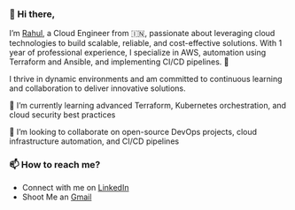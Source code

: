 ### 👋 Hi there,

I’m [Rahul](https://github.com/rahulwagh09/rahulwagh09), a Cloud Engineer from 🇮🇳, passionate about leveraging cloud technologies to build scalable, reliable, and cost-effective solutions. 
With 1 year of professional experience, I specialize in AWS, automation using Terraform and Ansible, and implementing CI/CD pipelines. 🎯 

I thrive in dynamic environments and am committed to continuous learning and collaboration to deliver innovative solutions.

🌱 I’m currently learning advanced Terraform, Kubernetes orchestration, and cloud security best practices

💞️ I’m looking to collaborate on open-source DevOps projects, cloud infrastructure automation, and CI/CD pipelines

### 📫 How to reach me?
- Connect with me on [LinkedIn](https://www.linkedin.com/in/rahul-wagh-cloud-devops/)
- Shoot Me an [Gmail](mailto:rahulwagh28032003#64;gmail.com)
